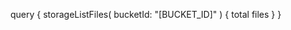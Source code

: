 query {
    storageListFiles(
        bucketId: "[BUCKET_ID]"
    ) {
        total
        files
    }
}